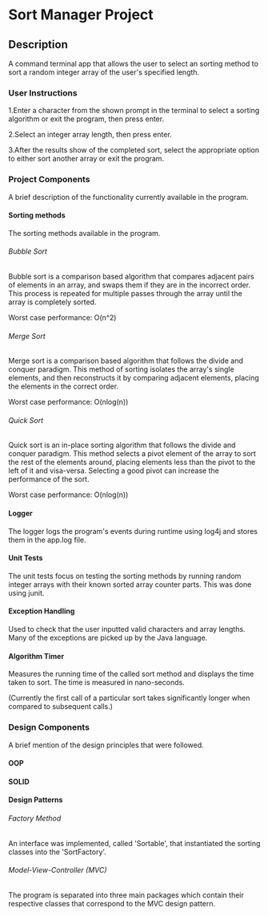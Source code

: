 # Sort Manager Project

## Description

 A command terminal app that allows the user to select an sorting method to sort a random integer array of the user's specified length.

 ### User Instructions
 1.Enter a character from the shown prompt in the terminal to select a sorting algorithm or exit the program, then press enter.

 2.Select an integer array length, then press enter.

 3.After the results show of the completed sort, select the appropriate option to either sort another array or exit the program.

 ### Project Components
 A brief description of the functionality currently available in the program.

 #### Sorting methods
 The sorting methods available in the program.

 ###### Bubble Sort
 Bubble sort is a comparison based algorithm that compares adjacent pairs of elements in an array, and swaps them if they are in the incorrect order. This process is repeated for multiple passes through the array until the array is completely sorted.

 Worst case performance: O(n^2)

 ###### Merge Sort
 Merge sort is a comparison based algorithm that follows the divide and conquer paradigm. This method of sorting isolates the array's single elements, and then reconstructs it by comparing adjacent elements, placing the elements in the correct order.

 Worst case performance: O(nlog(n))

 ###### Quick Sort
 Quick sort is an in-place sorting algorithm that follows the divide and conquer paradigm. This method selects a pivot element of the array to sort the rest of the elements around, placing elements less than the pivot to the left of it and visa-versa. Selecting a good pivot can increase the performance of the sort.

 Worst case performance: O(nlog(n))

 #### Logger
 The logger logs the program's events during runtime using log4j and stores them in the app.log file.

 #### Unit Tests
 The unit tests focus on testing the sorting methods by running random integer arrays with their known sorted array counter parts. This was done using junit.

 #### Exception Handling
 Used to check that the user inputted valid characters and array lengths. Many of the exceptions are picked up by the Java language.

 #### Algorithm Timer
 Measures the running time of the called sort method and displays the time taken to sort. The time is measured in nano-seconds.

 (Currently the first call of a particular sort takes significantly longer when compared to subsequent calls.)

 ### Design Components
 A brief mention of the design principles that were followed.
 #### OOP
 #### SOLID
 #### Design Patterns
 ###### Factory Method
 An interface was implemented, called 'Sortable', that instantiated the sorting classes into the 'SortFactory'.

 ###### Model-View-Controller (MVC)
 The program is separated into three main packages which contain their respective classes that correspond to the MVC design pattern.
